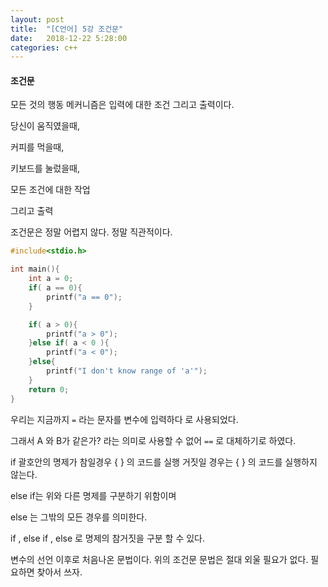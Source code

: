 ```yaml
---
layout: post
title:  "[C언어] 5강 조건문"
date:   2018-12-22 5:28:00
categories: c++
---
```

#### 조건문
모든 것의 행동 메커니즘은 입력에 대한 조건 그리고 출력이다.

당신이 움직였을때,

커피를 먹을때,

키보드를 눌렀을때,

모든 조건에 대한 작업

그리고 출력

조건문은 정말 어렵지 않다. 정말 직관적이다.

```c
#include<stdio.h>

int main(){
    int a = 0;
    if( a == 0){
        printf("a == 0");
    }

    if( a > 0){
        printf("a > 0");
    }else if( a < 0 ){
        printf("a < 0");
    }else{
        printf("I don't know range of 'a'");
    }
    return 0;
}
```
우리는 지금까지 `=` 라는 문자를 변수에 입력하다 로 사용되었다.

그래서 A 와 B가 같은가? 라는 의미로 사용할 수 없어 `==` 로 대체하기로 하였다.

if 괄호안의 명제가 참일경우 { } 의 코드를 실행
거짓일 경우는 { } 의 코드를 실행하지 않는다.

else if는 위와 다른 명제를 구분하기 위함이며

else 는 그밖의 모든 경우를 의미한다.

if , else if , else 로 명제의 참거짓을 구분 할 수 있다.

변수의 선언 이후로 처음나온 문법이다. 위의 조건문 문법은 절대 외울 필요가 없다. 필요하면 찾아서 쓰자.

